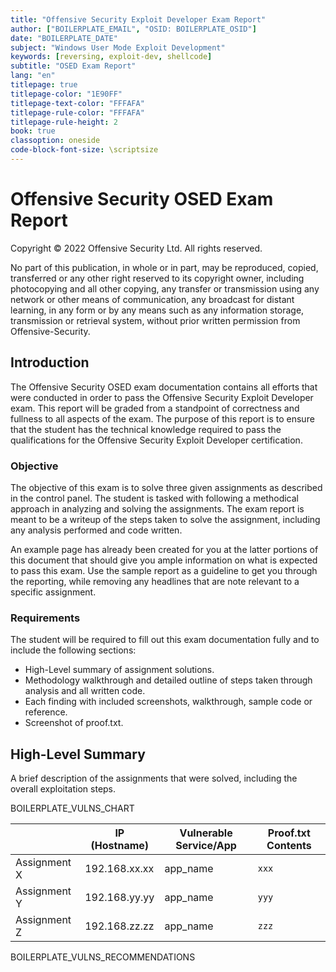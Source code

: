 ```yaml
---
title: "Offensive Security Exploit Developer Exam Report"
author: ["BOILERPLATE_EMAIL", "OSID: BOILERPLATE_OSID"]
date: "BOILERPLATE_DATE"
subject: "Windows User Mode Exploit Development"
keywords: [reversing, exploit-dev, shellcode]
subtitle: "OSED Exam Report"
lang: "en"
titlepage: true
titlepage-color: "1E90FF"
titlepage-text-color: "FFFAFA"
titlepage-rule-color: "FFFAFA"
titlepage-rule-height: 2
book: true
classoption: oneside
code-block-font-size: \scriptsize
---
```

# Offensive Security OSED Exam Report

Copyright © 2022 Offensive Security Ltd. All rights reserved.

No part of this publication, in whole or in part, may be reproduced, copied, transferred or any other right reserved to its copyright owner, including photocopying and all other copying, any transfer or transmission using any network or other means of communication, any broadcast for distant learning, in any form or by any means such as any information storage, transmission or retrieval system, without prior written permission from Offensive-Security.

## Introduction

The Offensive Security OSED exam documentation contains all efforts that were conducted in order to pass the Offensive Security Exploit Developer exam. This report will be graded from a standpoint of correctness and fullness to all aspects of the exam. The purpose of this report is to ensure that the student has the technical knowledge required to pass the qualifications for the Offensive Security Exploit Developer certification.

### Objective

The objective of this exam is to solve three given assignments as described in the control panel. The student is tasked with following a methodical approach in analyzing and solving the assignments. The exam report is meant to be a writeup of the steps taken to solve the assignment, including any analysis performed and code written.

An example page has already been created for you at the latter portions of this document that should give you ample information on what is expected to pass this exam. Use the sample report as a guideline to get you through the reporting, while removing any headlines that are note relevant to a specific assignment.

### Requirements

The student will be required to fill out this exam documentation fully and to include the following sections:

- High-Level summary of assignment solutions.
- Methodology walkthrough and detailed outline of steps taken through analysis and all written code.
- Each finding with included screenshots, walkthrough, sample code or reference.
- Screenshot of proof.txt.

## High-Level Summary

A brief description of the assignments that were solved, including the overall exploitation steps.

BOILERPLATE_VULNS_CHART

|              | IP (Hostname) | Vulnerable Service/App | Proof.txt Contents |
|--------------|---------------|------------------------|--------------------|
| Assignment X | 192.168.xx.xx | app_name               | `xxx`              |
| Assignment Y | 192.168.yy.yy | app_name               | `yyy`              |
| Assignment Z | 192.168.zz.zz | app_name               | `zzz`              |

BOILERPLATE_VULNS_RECOMMENDATIONS